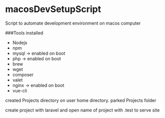 # macosDevSetupScript

Script to automate development environment on macos computer

###Tools installed

- Nodejs
- npm
- mysql -> enabled on boot
- php -> enabled on boot
- brew
- wget
- composer
- valet 
- nginx -> enabled on boot
- vue-cli

created Projects directory on user home directory.
parked Projects folder

create project with laravel and open name of project with .test to serve site
